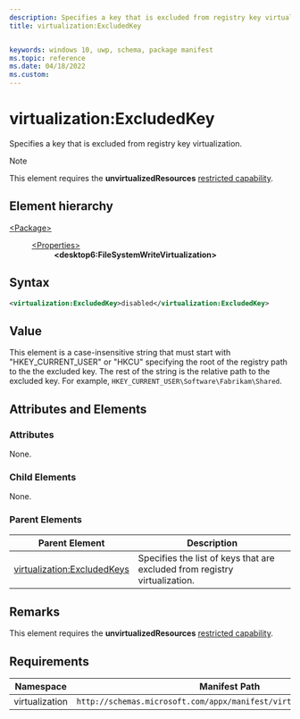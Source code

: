 ```yaml
---
description: Specifies a key that is excluded from registry key virtualization.
title: virtualization:ExcludedKey


keywords: windows 10, uwp, schema, package manifest
ms.topic: reference
ms.date: 04/18/2022
ms.custom: 
---
```


# virtualization:ExcludedKey

Specifies a key that is excluded from registry key virtualization. 

> [!NOTE]
> This element requires the  **unvirtualizedResources** [restricted capability](/windows/uwp/packaging/app-capability-declarations#restricted-capabilities).

## Element hierarchy

<dl>
<dt><a href="element-package.md">&lt;Package&gt;</a></dt>
<dd>
<dl>
<dt><a href="element-properties.md">&lt;Properties&gt;</a></dt>
<dd><b>&lt;desktop6:FileSystemWriteVirtualization&gt;</b></dd>
</dl>
</dd>
</dl>

## Syntax

``` xml
<virtualization:ExcludedKey>disabled</virtualization:ExcludedKey>
```

## Value

This element is a case-insensitive string that must start with "HKEY_CURRENT_USER" or "HKCU" specifying the root of the registry path to the the excluded key. The rest of the string is the relative path to the excluded key. For example, `HKEY_CURRENT_USER\Software\Fabrikam\Shared`.  

## Attributes and Elements


### Attributes

None.

### Child Elements

None.

### Parent Elements

| Parent Element | Description |
|---------------|-------------|
| [virtualization:ExcludedKeys](element-virtualization-excludedkeys.md) | Specifies the list of keys that are excluded from registry virtualization.  |

## Remarks

This element requires the **unvirtualizedResources** [restricted capability](/windows/uwp/packaging/app-capability-declarations#restricted-capabilities).

## Requirements

| Namespace | Manifest Path | 
|---------------|-------------------------------------------------------------|
| virtualization | `http://schemas.microsoft.com/appx/manifest/virtualization/windows10` |

 

 
